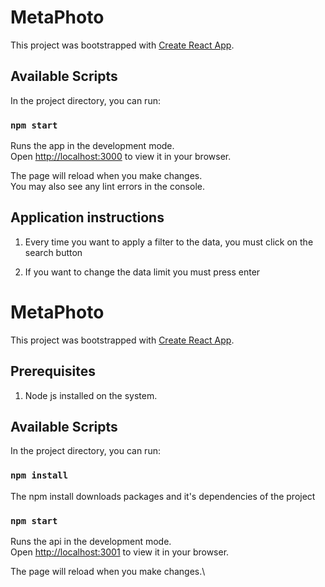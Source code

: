 # MetaPhoto

This project was bootstrapped with [Create React App](https://github.com/facebook/create-react-app).

## Available Scripts

In the project directory, you can run:

### `npm start`

Runs the app in the development mode.\
Open [http://localhost:3000](http://localhost:3000) to view it in your browser.

The page will reload when you make changes.\
You may also see any lint errors in the console.

## Application instructions

1) Every time you want to apply a filter to the data, you must click on the search button

2) If you want to change the data limit you must press enter


# MetaPhoto

This project was bootstrapped with [Create React App](https://github.com/facebook/create-react-app).

## Prerequisites

1) Node js installed on the system.

## Available Scripts

In the project directory, you can run:

### `npm install`

The npm install downloads packages and it's dependencies of the project

### `npm start`

Runs the api in the development mode.\
Open [http://localhost:3001](http://localhost:3001) to view it in your browser.

The page will reload when you make changes.\

